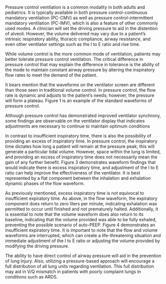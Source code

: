 Pressure control ventilation is a common modality in both adults and pediatrics. It is typically available in both pressure control-continuous mandatory ventilation (PC-CMV) as well as pressure control-intermittent mandatory ventilation (PC-IMV), which is also a feature of other commonly used modes. A clinician will set the driving pressure to aid in the distention of alveoli. However, the volume delivered may vary due to a patient’s intrinsic respiratory ability, thoracic compliance, airway resistance, and even other ventilator settings such as the I to E ratio and rise time.

While volume control is the more common mode of ventilation, patients may better tolerate pressure control ventilation. The critical difference in pressure control that may explain the difference in tolerance is the ability of the mode to maintain constant airway pressure by altering the inspiratory flow rates to meet the demand of the patient.

It bears mention that the waveforms on the ventilator screen are different than those seen in traditional volume control. In pressure control, the flow rate is dynamic and adjusts to the patient’s needs; however, the pressure will form a plateau. Figure 1 is an example of the standard waveforms of pressure control.

Although pressure control has demonstrated improved ventilator synchrony, some findings are observable on the ventilator display that indicates adjustments are necessary to continue to maintain optimum conditions

In contrast to insufficient inspiratory time, there is also the possibility of providing an excess of inspiratory time. In pressure control, the inspiratory time dictates how long a patient will remain at the pressure peak; this will generate a particular tidal volume. However, space within the lung is limited, and providing an excess of inspiratory time does not necessarily mean the gain of any further benefit. Figure 3 demonstrates waveform findings that would indicate there is excess inspiratory time, and adjustment of the I to E ratio can help improve the effectiveness of the ventilator. It is best represented by a flat component between the inhalation and exhalation dynamic phases of the flow waveform.

As previously mentioned, excess inspiratory time is not equivocal to insufficient expiratory time. As above, in the flow waveform, the expiratory component does return to zero liters per minute, indicating exhalation was permitted to occur until finished and not prematurely halted. Additionally, it is essential to note that the volume waveform does also return to its baseline, indicating that the volume provided was able to be fully exhaled, preventing the possible scenario of auto-PEEP. Figure 4 demonstrates an insufficient expiratory time. It is important to note that the flow and volume waveforms are interrupted, which can create a life-threatening situation and immediate adjustment of the I to E ratio or adjusting the volume provided by modifying the driving pressure.

The ability to have direct control of airway pressure will aid in the prevention of lung injury. Also, utilizing a pressure-based approach will encourage a full distribution of all lung units regarding ventilation. This full distribution may aid in V/Q mismatch in patients with poorly complaint lungs in conditions such as ARDS.